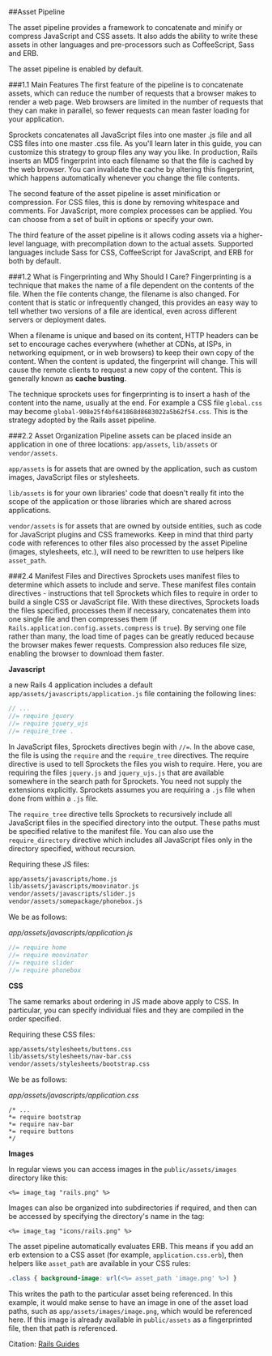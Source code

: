 ##Asset Pipeline

The asset pipeline provides a framework to concatenate and minify or compress JavaScript and CSS assets. It also adds the ability to write these assets in other languages and pre-processors such as CoffeeScript, Sass and ERB.

The asset pipeline is enabled by default.

###1.1 Main Features
The first feature of the pipeline is to concatenate assets, which can reduce the number of requests that a browser makes to render a web page. Web browsers are limited in the number of requests that they can make in parallel, so fewer requests can mean faster loading for your application.

Sprockets concatenates all JavaScript files into one master .js file and all CSS files into one master .css file. As you'll learn later in this guide, you can customize this strategy to group files any way you like. In production, Rails inserts an MD5 fingerprint into each filename so that the file is cached by the web browser. You can invalidate the cache by altering this fingerprint, which happens automatically whenever you change the file contents.

The second feature of the asset pipeline is asset minification or compression. For CSS files, this is done by removing whitespace and comments. For JavaScript, more complex processes can be applied. You can choose from a set of built in options or specify your own.

The third feature of the asset pipeline is it allows coding assets via a higher-level language, with precompilation down to the actual assets. Supported languages include Sass for CSS, CoffeeScript for JavaScript, and ERB for both by default.

###1.2 What is Fingerprinting and Why Should I Care?
Fingerprinting is a technique that makes the name of a file dependent on the contents of the file. When the file contents change, the filename is also changed. For content that is static or infrequently changed, this provides an easy way to tell whether two versions of a file are identical, even across different servers or deployment dates.

When a filename is unique and based on its content, HTTP headers can be set to encourage caches everywhere (whether at CDNs, at ISPs, in networking equipment, or in web browsers) to keep their own copy of the content. When the content is updated, the fingerprint will change. This will cause the remote clients to request a new copy of the content. This is generally known as **cache busting**.

The technique sprockets uses for fingerprinting is to insert a hash of the content into the name, usually at the end. For example a CSS file `global.css` may become `global-908e25f4bf641868d8683022a5b62f54.css`. This is the strategy adopted by the Rails asset pipeline.

###2.2 Asset Organization
Pipeline assets can be placed inside an application in one of three locations: `app/assets`, `lib/assets` or `vendor/assets`.

`app/assets` is for assets that are owned by the application, such as custom images, JavaScript files or stylesheets.

`lib/assets` is for your own libraries' code that doesn't really fit into the scope of the application or those libraries which are shared across applications.

`vendor/assets` is for assets that are owned by outside entities, such as code for JavaScript plugins and CSS frameworks. Keep in mind that third party code with references to other files also processed by the asset Pipeline (images, stylesheets, etc.), will need to be rewritten to use helpers like `asset_path`.

###2.4 Manifest Files and Directives
Sprockets uses manifest files to determine which assets to include and serve. These manifest files contain directives - instructions that tell Sprockets which files to require in order to build a single CSS or JavaScript file. With these directives, Sprockets loads the files specified, processes them if necessary, concatenates them into one single file and then compresses them (if `Rails.application.config.assets.compress` is `true`). By serving one file rather than many, the load time of pages can be greatly reduced because the browser makes fewer requests. Compression also reduces file size, enabling the browser to download them faster.

**Javascript**

a new Rails 4 application includes a default `app/assets/javascripts/application.js` file containing the following lines:

```javascript
// ...
//= require jquery
//= require jquery_ujs
//= require_tree .
```

In JavaScript files, Sprockets directives begin with `//=`. In the above case, the file is using the `require` and the `require_tree` directives. The require directive is used to tell Sprockets the files you wish to require. Here, you are requiring the files `jquery.js` and `jquery_ujs.js` that are available somewhere in the search path for Sprockets. You need not supply the extensions explicitly. Sprockets assumes you are requiring a `.js` file when done from within a `.js` file.

The `require_tree` directive tells Sprockets to recursively include all JavaScript files in the specified directory into the output. These paths must be specified relative to the manifest file. You can also use the `require_directory` directive which includes all JavaScript files only in the directory specified, without recursion.

Requiring these JS files:

```bash
app/assets/javascripts/home.js
lib/assets/javascripts/moovinator.js
vendor/assets/javascripts/slider.js
vendor/assets/somepackage/phonebox.js
```

We be as follows:

*app/assets/javascripts/application.js*

```javascript
//= require home
//= require moovinator
//= require slider
//= require phonebox
```

**CSS**

The same remarks about ordering in JS made above apply to CSS. In particular, you can specify individual files and they are compiled in the order specified.

Requiring these CSS files:

```bash
app/assets/stylesheets/buttons.css
lib/assets/stylesheets/nav-bar.css
vendor/assets/stylesheets/bootstrap.css
```

We be as follows:

*app/assets/javascripts/application.css*

```
/* ...
*= require bootstrap
*= require nav-bar
*= require buttons
*/
```

**Images**

In regular views you can access images in the `public/assets/images` directory like this:

`<%= image_tag "rails.png" %>`

Images can also be organized into subdirectories if required, and then can be accessed by specifying the directory's name in the tag:

`<%= image_tag "icons/rails.png" %>`

The asset pipeline automatically evaluates ERB. This means if you add an erb extension to a CSS asset (for example, `application.css.erb`), then helpers like `asset_path` are available in your CSS rules:

```css
.class { background-image: url(<%= asset_path 'image.png' %>) }
```

This writes the path to the particular asset being referenced. In this example, it would make sense to have an image in one of the asset load paths, such as `app/assets/images/image.png`, which would be referenced here. If this image is already available in `public/assets` as a fingerprinted file, then that path is referenced.

Citation: [Rails Guides](http://guides.rubyonrails.org/)
